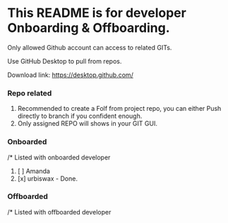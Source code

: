 # This README is for developer Onboarding & Offboarding.

Only allowed Github account can access to related GITs.

Use GitHub Desktop to pull from repos.

Download link: https://desktop.github.com/


### Repo related

1) Recommended to create a Folf from project repo, you can either Push directly to branch if you confident enough.
2) Only assigned REPO will shows in your GIT GUI.



### Onboarded
/* Listed with onboarded developer
1) [ ] Amanda
2) [x] urbiswax - Done.

### Offboarded
/* Listed with offboarded developer
